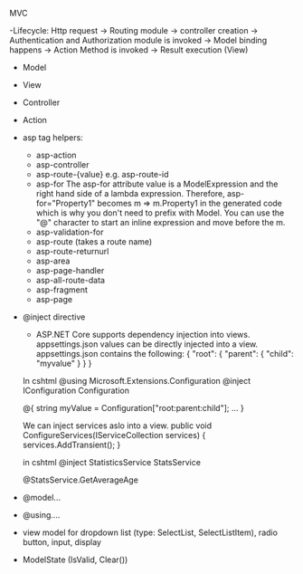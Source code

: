 MVC

-Lifecycle: 
	Http request -> Routing module -> controller creation -> 
	Authentication and Authorization module is invoked -> Model binding happens -> 
	Action Method is invoked -> Result execution (View)

- Model

- View

- Controller

- Action

- asp tag helpers: 
	- asp-action
	- asp-controller
	- asp-route-{value} e.g. asp-route-id
	- asp-for
		The asp-for attribute value is a ModelExpression and the right hand side of a lambda expression. 
		Therefore, asp-for="Property1" becomes m => m.Property1 in the generated code which is why you don't 
		need to prefix with Model. You can use the "@" character to start an inline expression and move before the m.
	- asp-validation-for
	- asp-route  (takes a route name)
	- asp-route-returnurl
	- asp-area
	- asp-page-handler
	- asp-all-route-data
	- asp-fragment
	- asp-page
	
- @inject directive
	- ASP.NET Core supports dependency injection into views. appsettings.json values can be directly injected into a view.
	appsettings.json contains the following:
	{
		"root": {
			"parent": {
				"child": "myvalue"
			}
		}
	}

	In cshtml
	@using Microsoft.Extensions.Configuration
	@inject IConfiguration Configuration

	@{
	   string myValue = Configuration["root:parent:child"];
	   ...
	}

	We can inject services aslo into a view.
	public void ConfigureServices(IServiceCollection services)
	{
	    services.AddTransient<StatisticsService>();
	}

	in cshtml
	@inject StatisticsService StatsService
	<p>@StatsService.GetAverageAge</p>

- @model... 

- @using.... 

- view model for dropdown list (type: SelectList, SelectListItem), radio button, input, display

- ModelState (IsValid, Clear())